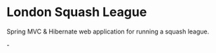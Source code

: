 London Squash League
====================

Spring MVC & Hibernate web application for running a squash league.

<a style="display: none;" href="https://plus.google.com/110954472544793839756?rel=author">James D Bloom</a> - <a style="display: none;" href="http://blog.jamesdbloom.com">Blog</a>
